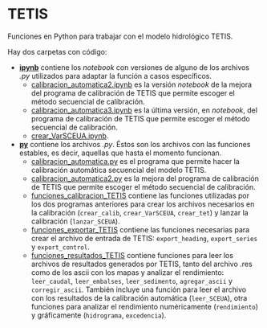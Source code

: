 # TETIS
Funciones en Python para trabajar con el modelo hidrológico TETIS.

Hay dos carpetas con código:
* [__ipynb__](https://github.com/casadoj/TETIS/tree/master/ipynb) contiene los _notebook_ con versiones de alguno de los archivos _.py_ utilizados para adaptar la función a casos específicos.
    * [calibracion_automatica2.ipynb](https://github.com/casadoj/TETIS/blob/master/ipynb/calibracion_automatica2.ipynb) es la versión _notebook_ de la mejora del programa de calibración de TETIS que permite escoger el método secuencial de calibración.
    * [calibracion_automatica3.ipynb](https://github.com/casadoj/TETIS/blob/master/ipynb/calibracion_automatica3.ipynb) es la última versión, en _notebook_, del programa de calibración de TETIS que permite escoger el método secuencial de calibración.
    * [crear_VarSCEUA.ipynb](https://github.com/casadoj/TETIS/blob/master/ipynb/crear_VarSceua.ipynb).
* [__py__](https://github.com/casadoj/TETIS/tree/master/py) contiene los archivos _.py_. Éstos son los archivos con las funciones estables, es decir, aquellas que hasta el momento funcionan.
    * [calibracion_automatica.py](https://github.com/casadoj/TETIS/blob/master/py/calibracion_automatica.py) es el programa que permite hacer la calibración automática secuencial del modelo TETIS.
    * [calibracion_automatica2.py](https://github.com/casadoj/TETIS/blob/master/py/calibracion_automatica2.py) es la mejora del programa de calibración de TETIS que permite escoger el método secuencial de calibración.
    * [funciones_calibracion_TETIS](https://github.com/casadoj/TETIS/blob/master/py/funciones_calibracion_TETIS.py) contiene las funciones utilizadas por los dos programas anteriores para crear los archivos necesarios en la calibración (`crear_calib`, `crear_VarSCEUA`, `crear_tet`) y lanzar la calibración (`lanzar_SCEUA`).
    * [funciones_exportar_TETIS](https://github.com/casadoj/TETIS/blob/master/py/funciones_exportar_TETIS.py) contiene las funciones necesarias para crear el archivo de entrada de TETIS: `export_heading`, `export_series` y `export_control`.
    * [funciones_resultados_TETIS](https://github.com/casadoj/TETIS/blob/master/py/funciones_resultados_TETIS.py) contiene funciones para leer los archivos de resultados generados por TETIS, tanto del archivo .res como de los ascii con los mapas y analizar el rendimiento: `leer_caudal`, `leer_embalses`, `leer_sedimento`, `agregar_ascii` y `corregir_ascii`. También incluye una función para leer el archivo con los resultados de la calibración automática (`leer_SCEUA`), otra funciones para analizar el rendimiento numéricamente (`rendimiento`) y gráficamente (`hidrograma`, `excedencia`).
